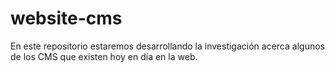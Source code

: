 # website-cms
En este repositorio estaremos desarrollando la investigación acerca algunos de los CMS que  existen hoy en día en la web.

